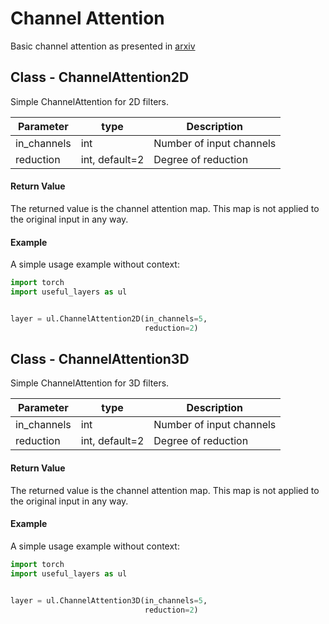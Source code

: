# Channel Attention
Basic channel attention as presented in [arxiv](https://arxiv.org/pdf/1807.06521v2.pdf)

## Class - ChannelAttention2D

Simple ChannelAttention for 2D filters.

| Parameter | type | Description |
| -----     | ----- | ----- |
| in_channels | int | Number of input channels|
| reduction | int, default=2 | Degree of reduction |

#### Return Value
The returned value is the channel attention map. 
This map is not applied to the original input in any way.

#### Example

A simple usage example without context:

```python
import torch
import useful_layers as ul


layer = ul.ChannelAttention2D(in_channels=5,
                              reduction=2)
```


## Class - ChannelAttention3D

Simple ChannelAttention for 3D filters.

| Parameter | type | Description |
| -----     | ----- | ----- |
| in_channels | int | Number of input channels|
| reduction | int, default=2 | Degree of reduction |

#### Return Value
The returned value is the channel attention map. 
This map is not applied to the original input in any way.

#### Example

A simple usage example without context:

```python
import torch
import useful_layers as ul


layer = ul.ChannelAttention3D(in_channels=5,
                              reduction=2)
```
